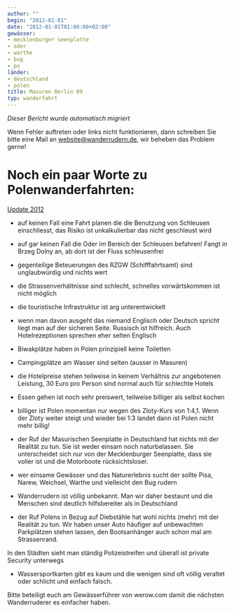 ```yaml
---
author: ""
begin: "2012-01-01"
date: "2012-01-01T01:00:00+02:00"
gewässer:
- mecklenburger seenplatte
- oder
- warthe
- bug
- po
länder:
- deutschland
- polen
title: Masuren Berlin 09
typ: wanderfahrt
---
```



*Dieser Bericht wurde automatisch migriert*

Wenn Fehler auftreten oder links nicht funktionieren, dann schreiben Sie bitte eine Mail an website@wanderrudern.de, wir beheben das Problem gerne!



# Noch ein paar Worte zu Polenwanderfahrten:


[Update 2012](/berichte/2012/polen2012)

- auf keinen Fall eine Fahrt planen die die Benutzung von Schleusen einschliesst, das Risiko ist unkalkulierbar das nicht geschleust wird

- auf gar keinen Fall die Oder im Bereich der Schleusen befahren! Fangt in Brzeg Dolny an, ab dort ist der Fluss schleusenfrei

- gegenteilige Beteuerungen des RZGW (Schifffahrtsamt) sind unglaubwürdig und nichts wert

- die Strassenverhältnisse sind schlecht, schnelles vorwärtskommen ist nicht möglich

- die touristische Infrastruktur ist arg unterentwickelt

- wenn man davon ausgeht das niemand Englisch oder Deutsch spricht liegt man auf der sicheren Seite. Russisch ist hilfreich. Auch Hotelrezeptionen sprechen eher selten Englisch

- Biwakplätze haben in Polen prinzipiell keine Toiletten

- Campingplätze am Wasser sind selten (ausser in Masuren)

- die Hotelpreise stehen teilweise in keinem Verhältnis zur angebotenen Leistung, 30 Euro pro Person sind normal auch für schlechte Hotels

- Essen gehen ist noch sehr preiswert, teilweise billiger als selbst kochen

- billiger ist Polen momentan nur wegen des Zloty-Kurs von 1:4,1. Wenn der Zloty weiter steigt und wieder bei 1:3 landet dann ist Polen nicht mehr billig!

- der Ruf der Masurischen Seenplatte in Deutschland hat nichts mit der Realität zu tun. Sie ist weder einsam noch naturbelassen. Sie unterscheidet sich nur von der Mecklenburger Seenplatte, dass sie voller ist und die Motorboote rücksichtsloser.

- wer einsame Gewässer und das Naturerlebnis sucht der sollte Pisa, Narew, Weichsel, Warthe und vielleicht den Bug rudern

- Wanderrudern ist völlig unbekannt. Man wir daher bestaunt und die Menschen sind deutlich hilfsbereiter als in Deutschland

- der Ruf Polens in Bezug auf Diebstähle hat wohl nichts (mehr) mit der Realität zu tun. Wir haben unser Auto häufiger auf unbewachten Parkplätzen stehen lassen, den Bootsanhänger auch schon mal am Strassenrand.

In den Städten sieht man ständig Polizeistreifen und überall ist private Security unterwegs

- Wassersportkarten gibt es kaum und die wenigen sind oft völlig veraltet oder schlicht und einfach falsch.

Bitte beteiligt euch am Gewässerführer von werow.com damit die nächsten Wanderruderer es einfacher haben.